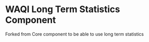 # WAQI Long Term Statistics Component
Forked from Core component to be able to use long term statistics
